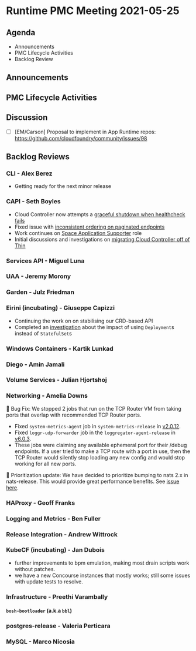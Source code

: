 # Runtime PMC Meeting 2021-05-25

## Agenda

* Announcements
* PMC Lifecycle Activities
* Backlog Review


## Announcements


## PMC Lifecycle Activities


## Discussion

- [ ] [EM/Carson] Proposal to implement in App Runtime repos: https://github.com/cloudfoundry/community/issues/98

## Backlog Reviews

### CLI - Alex Berez
- Getting ready for the next minor release


### CAPI - Seth Boyles
* Cloud Controller now attempts a [graceful shutdown when healthcheck fails](https://github.com/cloudfoundry/capi-release/pull/195)
* Fixed issue with [inconsistent ordering on paginated endpoints](https://github.com/cloudfoundry/cloud_controller_ng/issues/2249)
* Work continues on [Space Application Supporter](https://github.com/cloudfoundry/cfar-proposals/issues/22) role
* Initial discussions and investigations on [migrating Cloud Controller off of Thin](https://github.com/cloudfoundry/cloud_controller_ng/issues/2254)

### Services API - Miguel Luna


### UAA - Jeremy Morony


### Garden - Julz Friedman


### Eirini (incubating) - Giuseppe Capizzi
* Continuing the work on on stabilising our CRD-based API
* Completed an [investigation](https://github.com/cloudfoundry-incubator/eirini-release/issues/207) about the impact of using `Deployment`s instead of `StatefulSet`s

### Windows Containers - Kartik Lunkad


### Diego - Amin Jamali


### Volume Services - Julian Hjortshoj


### Networking - Amelia Downs
🐛 Bug Fix: We stopped 2 jobs that run on the TCP Router VM from taking ports that overlap with recommended TCP Router ports.
* Fixed `system-metrics-agent` job in `system-metrics-release` in [v2.0.12](https://github.com/cloudfoundry/system-metrics-release/releases/tag/v2.0.12).
* Fixed `loggr-udp-forwarder` job in the `loggregator-agent-release` in [v6.0.3](https://github.com/cloudfoundry/loggregator-agent-release/releases/tag/v6.0.3).
* These jobs were claiming any available ephemeral port for their /debug endpoints. If a user tried to make a TCP route with a port in use, then the TCP Router would silently stop loading any new config and would stop working for all new ports.

🚌 Prioritization update: We have decided to prioritize bumping to nats 2.x in nats-release. This would provide great performance benefits. See [issue here](https://github.com/cloudfoundry/nats-release/issues/26).

### HAProxy - Geoff Franks


### Logging and Metrics - Ben Fuller


### Release Integration - Andrew Wittrock


### KubeCF (incubating) - Jan Dubois
* further improvements to bpm emulation, making most drain scripts work without patches.
* we have a new Concourse instances that mostly works; still some issues with update tests to resolve.

### Infrastructure - Preethi Varambally

#### `bosh-bootloader` (a.k.a `bbl`)


### postgres-release - Valeria Perticara


### MySQL - Marco Nicosia
